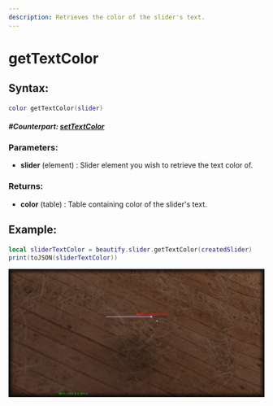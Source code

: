 ```yaml
---
description: Retrieves the color of the slider's text.
---
```


# getTextColor

## **Syntax:**

```lua
color getTextColor(slider)
```

#### _**\#Counterpart:**_ [_**setTextColor**_](setslidertextcolor.md)

### **Parameters:**

* **slider** \(element\) : Slider element you wish to retrieve the text color of.

### **Returns:**

* **color** \(table\) : Table containing color of the slider's text.

## **Example:**

```lua
local sliderTextColor = beautify.slider.getTextColor(createdSlider)
print(toJSON(sliderTextColor))
```

![](../../.gitbook/assets/getslidertextcolor.png)


